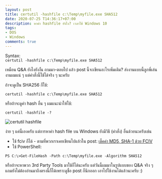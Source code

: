 ```yaml
---
layout: post
title: certutil -hashfile c:\Temp\myfile.exe SHA512
date: 2020-07-25 T14:36:17+07:00
description: หาค่า hashfile ยังไง? เวลาใช้ Windows 10
tags:
- DOS
- Windows
comments: true
---
```

Syntax:  
`certutil -hashfile c:\Temp\myfile.exe SHA512`

เหมือน Q&A ยังไงยังงั้น ถามมา-ตอบไป แล้ว post นี้จะเขียนอะไรเพิ่มเติม? ส่งงานแบบนี้ลูกพี่เล่นงานผมแน่ ๆ แต่คำสั่งนี้ใช้ได้จริง ๆ นะครับ

ถ้าจะดูเป็น SHA256 ก็ใช้:

`certutil -hashfile c:\Temp\myfile.exe SHA512`

หรือถ้าจะดูค่า hash อื่น ๆ ผมแนะนำให้ใช้:

`certutil -hashfile -?`

![certutil hashfile](https://res.cloudinary.com/sdees-reallife/image/upload/v1595664728/certutil-hashfile.png)

ง่าย ๆ แค่นี้เองครับ แต่การหาค่า hash file บน Windows ยังมีวิธี (คำสั่ง) อื่นด้วยนะครับเช่น
- ใช้ fciv ก็ได้ - ตามที่พวกเราเคยเขียนไปแล้วใน post: [เช็คค่า MD5, SHA-1 ด้วย FCIV](https://sdeehub.github.io/cpe/2020/05/checksum-with-fciv)
- ใช้ PowerShell:

`PS C:\>Get-FileHash -Path c:\Temp\myfile.exe -Algorithm SHA512`

หรือถ้าจะหาพวก 3rd Party Tools มาใช้ก็ได้นะครับ แต่วันนี้ผมมาในรูปแบบของ Q&A จริง ๆ แถมยังไม่ต้องอ่านมาถึงตรงนี้ก็ได้เพราะดูชื่อ post ก็นึกออก เอาไปใช้งานได้แล้วนะครับ :)
